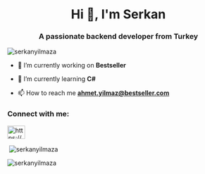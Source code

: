 <h1 align="center">Hi 👋, I'm Serkan</h1>
<h3 align="center">A passionate backend developer from Turkey</h3>

<p align="left"> <img src="https://komarev.com/ghpvc/?username=serkanyilmaza&label=Profile%20views&color=0e75b6&style=flat" alt="serkanyilmaza" /> </p>

- 🔭 I’m currently working on **Bestseller**

- 🌱 I’m currently learning **C#**

- 📫 How to reach me **ahmet.yilmaz@bestseller.com**

<h3 align="left">Connect with me:</h3>
<p align="left">
<a href="https://linkedin.com/in/https://www.linkedin.com/in/aserkanyilmaz/" target="blank"><img align="center" src="https://raw.githubusercontent.com/rahuldkjain/github-profile-readme-generator/master/src/images/icons/Social/linked-in-alt.svg" alt="https://www.linkedin.com/in/aserkanyilmaz/" height="30" width="40" /></a>
</p>


<p>&nbsp;<img align="center" src="https://github-readme-stats.vercel.app/api?username=serkanyilmaza&show_icons=true&locale=en" alt="serkanyilmaza" /></p>

<p><img align="center" src="https://github-readme-streak-stats.herokuapp.com/?user=serkanyilmaza&" alt="serkanyilmaza" /></p>

<p><img align="center" src="https://github-readme-stats.vercel.app/api/top-langs?username=serkanyilmaza&show_icons=true&locale=en&layout=compact" alt="serkanyilmaza"
        style="background-color:powderblue; /></p>


